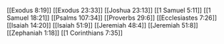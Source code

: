 [[Exodus 8:19]]
[[Exodus 23:33]]
[[Joshua 23:13]]
[[1 Samuel 5:11]]
[[1 Samuel 18:21]]
[[Psalms 107:34]]
[[Proverbs 29:6]]
[[Ecclesiastes 7:26]]
[[Isaiah 14:20]]
[[Isaiah 51:9]]
[[Jeremiah 48:4]]
[[Jeremiah 51:8]]
[[Zephaniah 1:18]]
[[1 Corinthians 7:35]]
